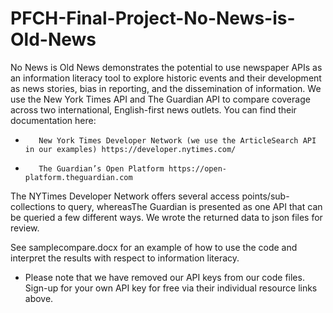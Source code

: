 # PFCH-Final-Project-No-News-is-Old-News

No News is Old News demonstrates the potential to use newspaper APIs as an information literacy tool to explore historic events and their development as news stories, bias in reporting, and the dissemination of information.
We use the New York Times API and The Guardian API to compare coverage across two international, English-first news outlets. You can find their documentation here:
-        New York Times Developer Network (we use the ArticleSearch API in our examples) https://developer.nytimes.com/
-        The Guardian’s Open Platform https://open-platform.theguardian.com
The NYTimes Developer Network offers several access points/sub-collections to query, whereasThe Guardian is presented as one API that can be queried a few different ways. We wrote the returned data to json files for review.

See samplecompare.docx for an example of how to use the code and interpret the results with respect to information literacy. 

* Please note that we have removed our API keys from our code files. Sign-up for your own API key for free via their individual resource links above.
